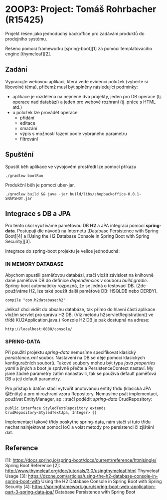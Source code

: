 2OOP3: Project: Tomáš Rohrbacher (R15425)
=====================================

Projekt řešen jako jednoduchý backoffice pro zadávání produktů do prodejního systému.

Řešeno pomocí frameworku [spring-boot][1] za pomocí templatovacího engine [thymeleaf][2].


Zadání
------
Vypracujte webovou aplikaci, která vede evidenci položek (vyberte si libovolné téma), přičemž musí být splněny následující podmínky:

- aplikace je rozdělena na nejméně dva projekty, jeden pro DB operace (tj. operace nad databází) a jeden pro webové rozhraní (tj. práce s HTML atd.)
- u položek lze provádět operace
    - přidání
    - editace
    - smazání
    - výpis s možností řazení podle vybraného parametru
    - filtrování



Spuštění
--------
Spustit běh aplikace ve vývojovém prostředí lze pomocí příkazu

	./gradlew bootRun

Produkční běh je pomocí uber-jar.

	./gradlew build && java -jar build/libs/shopbackoffice-0.0.1-SNAPSHOT.jar


Integrace s DB a JPA
--------------------
Pro tento úkol využíváme paměťovou DB **H2** a JPA integraci pomocí **spring-data**.
Postupuji dle návodů na Internetu [Database Persistence with Spring Boot][4] a [Using the H2 Database Console in Spring Boot with Spring Security][3].

Integrace do spring-boot projektu je velice jednoduchá:


### IN MEMORY DATABASE
Abychom spustili paměťovou databázi, stačí vložit závislost na knihovně dané paměťové DB do definice _dependencies_ v souboru _build.gradle_.
Spring-boot automaticky rozpozná, že se jedná o testovací DB. (Zde používáme H2, lze také použít další paměťové DB: HSQLDB nebo DERBY).
	
	compile "com.h2database:h2"

Jelikož chci vidět do obsahu databáze, tak přímo do hlavní části aplikace vložím servlet pro správu H2 DB.
(Viz metodu h2servletRegistration() ve třídě KU2Application.java.) Konzole H2 DB je pak dostupná na adrese:

	http://localhost:8080/console/
	

### SPRING-DATA
Při použití projektu _spring-data_ nemusíme specifikovat klasický _persistence.xml_ soubor.
Nastavení na DB se děje pomocí klasických konfiguračních souborů.
Takové soubory mohou být typu _java properties_ _yaml_ a jiných a boot je správně přečte a PersistenceContext nastaví.
My jsme žádné parametry zatím nanastavili, tak se používá default paměťová DB a její default parametry.

Pro přístup k datům stačí vytvořit anotovanou entity třídu (klasická JPA @Entity) a pro ni rozhraní
vzoru Repository. Nemusíme psát implementaci, používat EntityManager, ap.: stačí podědit _spring-data_ CrudRepository:

	public interface StyledTextRepository extends CrudRepository<StyledTextJpa, Integer> {}

Implementaci takové třídy poskytne spring-data, nám stačí si tuto třídu nechat nainjektovat pomocí IoC a volat metody pro persistenci či zjištění dat.


Reference
---------
[1]: https://docs.spring.io/spring-boot/docs/current/reference/htmlsingle/	Spring Boot Reference
[2]: http://www.thymeleaf.org/doc/tutorials/3.0/usingthymeleaf.html		Thymeleaf Usage
[3]: https://dzone.com/articles/using-the-h2-database-console-in-spring-boot-with   Using the H2 Database Console in Spring Boot with Spring Security
[4]: https://springframework.guru/spring-boot-web-application-part-3-spring-data-jpa/ Database Persistence with Spring Boot

